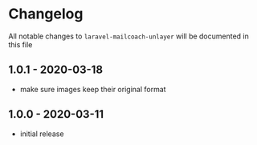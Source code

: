 # Changelog

All notable changes to `laravel-mailcoach-unlayer` will be documented in this file

## 1.0.1 - 2020-03-18

- make sure images keep their original format

## 1.0.0 - 2020-03-11

- initial release
